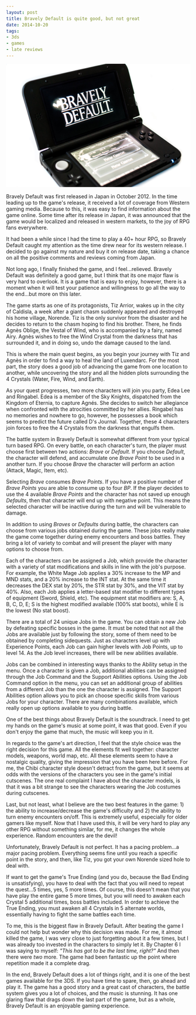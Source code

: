 ```yaml
---
layout: post
title: Bravely Default is quite good, but not great
date: 2014-10-20
tags:
- 3ds
- games
- late reviews
---
```

<img class="center-block img-responsive lazyload" src="/assets/141020/bravelydefault-1400.jpg" alt="Bravely Default">

Bravely Default was first released in Japan in October 2012. In the time leading up to the game's release, it received a lot of coverage from Western gaming media. Because to this, it was easy to find information about the game online. Some time after its release in Japan, it was announced that the game would be localized and released in western markets, to the joy of RPG fans everywhere.

It had been a while since I had the time to play a 40+ hour RPG, so Bravely Default caught my attention as the time drew near for its western release. I decided to go against my nature and buy it on release date, taking a chance on all the positive comments and reviews coming from Japan.

<!--more-->

Not long ago, I finally finished the game, and I feel...relieved. Bravely Default was definitely a good game, but I think that its one major flaw is very hard to overlook. It is a game that is easy to enjoy, however, there is a moment when it will test your patience and willingness to go all the way to the end...but more on this later.

The game starts as one of its protagonists, Tiz Arrior, wakes up in the city of Caldisla, a week after a giant chasm suddenly appeared and destroyed his home village, Norende. Tiz is the only survivor from the disaster and he decides to return to the chasm hoping to find his brother. There, he finds Agnès Oblige, the Vestal of Wind, who is accompanied by a fairy, named Airy. Agnès wishes to free the Wind Crystal from the darkness that has surrounded it, and in doing so, undo the damage caused to the land.

This is where the main quest begins, as you begin your journey with Tiz and Agnès in order to find a way to heal the land of Luxendarc. For the most part, the story does a good job of advancing the game from one location to another, while uncovering the story and all the hidden plots surrounding the 4 Crystals (Water, Fire, Wind, and Earth).

As your quest progresses, two more characters will join you party, Edea Lee and Ringabel. Edea is a member of the Sky Knights, dispatched from the Kingdom of Eternia, to capture Agnés. She decides to switch her allegiance when confronted with the atrocities committed by her allies. Ringabel has no memories and nowhere to go, however, he possesses a book which seems to predict the future called D's Journal. Together, these 4 characters join forces to free the 4 Crystals from the darkness that engulfs them.

The battle system in Bravely Default is somewhat different from your typical turn based RPG. On every battle, on each character's turn, the player must choose first between two actions: <i>Brave</i> or <i>Default</i>. If you choose <i>Default</i>, the character will defend, and accumulate one <i>Brave Point</i> to be used in a another turn. If you choose <i>Brave</i> the character will perform an action (Attack, Magic, Item, etc).

Selecting <i>Brave</i> consumes <i>Brave Points</i>. If you have a positive number of <i>Brave Points</i> you are able to consume up to four <i>BP</i>. If the player decides to use the 4 available <i>Brave Points</i> and the character has not saved up enough <i>Defaults</i>, then that character will end up with negative point. This means the selected character will be inactive during the turn and will be vulnerable to damage.

In addition to using <i>Braves</i> or <i>Defaults</i> during battle, the characters can choose from various jobs obtained during the game. These jobs really make the game come together during enemy encounters and boss battles. They bring a lot of variety to combat and will present the player with many options to choose from.

Each of the characters can be assigned a Job, which provide the character with a variety of stat modifications and skills in line with the job's purpose. For example, the White Mage Job applies a 30% increase to the MP and MND stats, and a 20% increase to the INT stat. At the same time it decreases the DEX stat by 20%, the STR stat by 30%, and the VIT stat by 40%. Also, each Job applies a letter-based stat modifier to different types of equipment (Sword, Shield, etc). The equipment stat modifiers are: S, A, B, C, D, E; S is the highest modified available (100% stat boots), while E is the lowest (No stat boost).

There are a total of 24 unique Jobs in the game. You can obtain a new Job by defeating specific bosses in the game. It must be noted that not all the Jobs are available just by following the story, some of them need to be obtained by completing sidequests. Just as characters level up with Experience Points, each Job can gain higher levels with Job Points, up to level 14. As the Job level increases, there will be new abilities available. 

Jobs can be combined in interesting ways thanks to the Ability setup in the menu. Once a character is given a Job, additional abilities can be assigned through the Job Command and the Support Abilities options. Using the Job Command option in the menu, you can set an additional group of abilities from a different Job than the one the character is assigned. The Support Abilities option allows you to pick an choose specific skills from various Jobs for your character. There are many combinations available, which really open up options available to you during battle.

One of the best things about Bravely Default is the soundtrack. I  need to get my hands on the game's music at some point, it was that good. Even if you don't enjoy the game that much, the music will keep you in it.

In regards to the game's art direction, I feel that the style choice was the right decision for this game. All the elements fit well together: character models, weapons, world map, etc. All these elements seem to have a nostalgic quality, giving the impression that you have been here before. For me, the Chibi character style doesn't detract from the game, but it seems at odds with the versions of the characters you see in the game's initial cutscenes. The one real complaint I have about the character models, is that it was a bit strange to see the characters wearing the Job costumes during cutscenes.

Last, but not least, what I believe are the two best features in the game: 1) the ability to increase/decrease the game's difficulty and 2) the ability to turn enemy encounters on/off. This is extremely useful, especially for older gamers like myself. Now that I have used this, it will be very hard to play any other RPG without something similar, for me, it changes the whole experience. Random encounters are the devil!

Unfortunately, Bravely Default is not perfect. It has a pacing problem...a major pacing problem. Everything seems fine until you reach a specific point in the story, and then, like Tiz, you got your own Norende sized hole to deal with. 

If want to get the game's True Ending (and you do, because the Bad Ending is unsatisfying), you have to deal with the fact that you will need to repeat the quest...5 times, yes, 5 more times. Of course, this doesn't mean that you have play the entire game 5 more times, but you will need to awaken each Crystal 5 additional times, boss battles included. In order to achieve the True Ending, you must awaken all 4 Crystals in 5 alternate worlds, essentially having to fight the same battles each time. 

To me, this is the biggest flaw in Bravely Default. After beating the game I could not help but wonder why this decision was made. For me, it almost killed the game, I was very close to just forgetting about it a few times, but I was already too invested in the characters to simply let it. By Chapter 6 I was saying to myself: <em>"This has got to be the last time, right?"</em> And then there were <em>two</em> more. The game had been fantastic up the point where repetition made it a complete drag.

In the end, Bravely Default does a lot of things right, and it is one of the best games available for the 3DS. If you have time to spare, then, go ahead and play it. The game has a good story and a great cast of characters, the battle system gives you a lot of choices, and the music is stunning. It has one glaring flaw that drags down the last part of the game, but as a whole, Bravely Default is an enjoyable gaming experience.